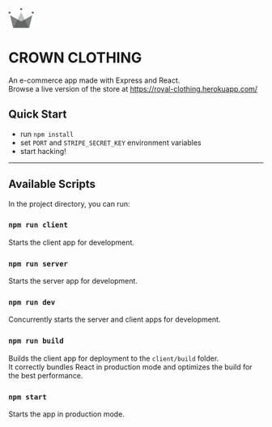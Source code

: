 ![CROWN](https://raw.githubusercontent.com/alevfalse/crown-clothing/master/client/src/assets/crown.png)
# CROWN CLOTHING
An e-commerce app made with Express and React.  
Browse a live version of the store at https://royal-clothing.herokuapp.com/

## Quick Start

- run `npm install`
- set `PORT` and `STRIPE_SECRET_KEY` environment variables
- start hacking!

--- 

## Available Scripts

In the project directory, you can run:

### `npm run client`

Starts the client app for development.

### `npm run server`

Starts the server app for development.

### `npm run dev`

Concurrently starts the server and client apps for development.

### `npm run build`

Builds the client app for deployment to the `client/build` folder.<br />
It correctly bundles React in production mode and optimizes the build for the best performance.

### `npm start`

Starts the app in production mode.<br />

